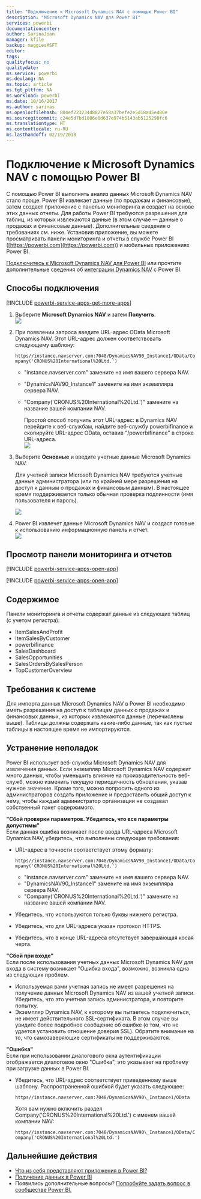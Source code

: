 ```yaml
---
title: "Подключение к Microsoft Dynamics NAV с помощью Power BI"
description: "Microsoft Dynamics NAV для Power BI"
services: powerbi
documentationcenter: 
author: SarinaJoan
manager: kfile
backup: maggiesMSFT
editor: 
tags: 
qualityfocus: no
qualitydate: 
ms.service: powerbi
ms.devlang: NA
ms.topic: article
ms.tgt_pltfrm: NA
ms.workload: powerbi
ms.date: 10/16/2017
ms.author: sarinas
ms.openlocfilehash: 884ef223234d8827e58a37befe2e5d18a45e480e
ms.sourcegitcommit: c24e5d7bd1806e0d637e974b5143ab5125298fc6
ms.translationtype: HT
ms.contentlocale: ru-RU
ms.lasthandoff: 02/19/2018
---
```

# <a name="connect-to-microsoft-dynamics-nav-with-power-bi"></a>Подключение к Microsoft Dynamics NAV с помощью Power BI
С помощью Power BI выполнять анализ данных Microsoft Dynamics NAV стало проще. Power BI извлекает данные (по продажам и финансовые), затем создает приложение с панелью мониторинга и создает на основе этих данных отчеты. Для работы Power BI требуются разрешения для таблиц, из которых извлекаются данные (в этом случае — данные о продажах и финансовые данные). Дополнительные сведения о требованиях см. ниже. Установив приложение, вы можете просматривать панели мониторинга и отчеты в службе Power BI ([https://powerbi.com](https://powerbi.com)) и мобильных приложениях Power BI. 

[Подключитесь к Microsoft Dynamics NAV для Power BI](https://app.powerbi.com/getdata/services/microsoft-dynamics-nav) или прочтите дополнительные сведения об [интеграции Dynamics NAV](https://powerbi.microsoft.com/integrations/microsoft-dynamics-nav) с Power BI.

## <a name="how-to-connect"></a>Способы подключения
[!INCLUDE [powerbi-service-apps-get-more-apps](./includes/powerbi-service-apps-get-more-apps.md)]

1. Выберите **Microsoft Dynamics NAV** и затем **Получить**.  
   ![](media/service-connect-to-microsoft-dynamics-nav/mdnav.png)
2. При появлении запроса введите URL-адрес OData Microsoft Dynamics NAV. Этот URL-адрес должен соответствовать следующему шаблону:
   
    `https//instance.navserver.com:7048/DynamicsNAV90_Instance1/OData/Company('CRONUS%20International%20Ltd.')`
   
   * "instance.navserver.com" замените на имя вашего сервера NAV.
   * "DynamicsNAV90\_Instance1" замените на имя экземпляра сервера NAV.
   * "Company('CRONUS%20International%20Ltd.')" замените на название вашей компании NAV.
     
     Простой способ получить этот URL-адрес: в Dynamics NAV перейдите к веб-службам, найдите веб-службу powerbifinance и скопируйте URL-адрес OData, оставив "/powerbifinance" в строке URL-адреса.  
     ![](media/service-connect-to-microsoft-dynamics-nav/param.png)
3. Выберите **Основные** и введите учетные данные Microsoft Dynamics NAV.
   
    Для учетной записи Microsoft Dynamics NAV требуются учетные данные администратора (или по крайней мере разрешения на доступ к данным о продажах и финансовым данным).  В настоящее время поддерживается только обычная проверка подлинности (имя пользователя и пароль).
   
    ![](media/service-connect-to-microsoft-dynamics-nav/creds.png)
4. Power BI извлечет данные Microsoft Dynamics NAV и создаст готовые к использованию информационную панель и отчет.   
   ![](media/service-connect-to-microsoft-dynamics-nav/dashboard.png)

## <a name="view-the-dashboard-and-reports"></a>Просмотр панели мониторинга и отчетов
[!INCLUDE [powerbi-service-apps-open-app](./includes/powerbi-service-apps-open-app.md)]

[!INCLUDE [powerbi-service-apps-open-app](./includes/powerbi-service-apps-what-now.md)]

## <a name="whats-included"></a>Содержимое
Панели мониторинга и отчеты содержат данные из следующих таблиц (с учетом регистра):  

* ItemSalesAndProfit  
* ItemSalesByCustomer  
* powerbifinance  
* SalesDashboard  
* SalesOpportunities  
* SalesOrdersBySalesPerson  
* TopCustomerOverview  

## <a name="system-requirements"></a>Требования к системе
Для импорта данных Microsoft Dynamics NAV в Power BI необходимо иметь разрешения на доступ к таблицам данных о продажах и финансовых данных, из которых извлекаются данные (перечислены выше). Таблицы должны содержать какие-либо данные, так как пустые таблицы в настоящее время не импортируются.

## <a name="troubleshooting"></a>Устранение неполадок
Power BI использует веб-службы Microsoft Dynamics NAV для извлечения данных. Если экземпляр Microsoft Dynamics NAV содержит много данных, чтобы уменьшить влияние на производительность веб-служб, можно изменить текущую периодичность обновления, указав нужное значение. Кроме того, можно попросить одного из администраторов создать приложение и предоставить общий доступ к нему, чтобы каждый администратор организации не создавал собственный пакет содержимого.

**"Сбой проверки параметров. Убедитесь, что все параметры допустимы"**  
Если данная ошибка возникает после ввода URL-адреса Microsoft Dynamics NAV, убедитесь, что выполнены следующие требования:

* URL-адрес в точности соответствует этому формату:
  
    `https//instance.navserver.com:7048/DynamicsNAV90_Instance1/OData/Company('CRONUS%20International%20Ltd.')`
  
  * "instance.navserver.com" замените на имя вашего сервера NAV.
  * "DynamicsNAV90\_Instance1" замените на имя экземпляра сервера NAV.
  * "Company('CRONUS%20International%20Ltd.')" замените на название вашей компании NAV.
* Убедитесь, что используются только буквы нижнего регистра.  
* Убедитесь, что для URL-адреса указан протокол HTTPS.  
* Убедитесь, что в конце URL-адреса отсутствует завершающая косая черта.

**"Сбой при входе"**  
Если после использования учетных данных Microsoft Dynamics NAV для входа в систему возникает "Ошибка входа", возможно, возникла одна из следующих проблем.

* Используемая вами учетная запись не имеет разрешения на получение данных Microsoft Dynamics NAV из вашей учетной записи. Убедитесь, что это учетная запись администратора, и повторите попытку.
* Экземпляр Dynamics NAV, к которому вы пытаетесь подключиться, не имеет действительного SSL-сертификата. В этом случае вы увидите более подробное сообщение об ошибке (о том, что не удается установить отношение доверия SSL). Обратите внимание на то, что самозаверяющие сертификаты не поддерживаются.

**"Ошибка"**  
Если при использовании диалогового окна аутентификации отображается диалоговое окно "Ошибка", это указывает на проблему при загрузке данных в Power BI.

* Убедитесь, что URL-адрес соответствует приведенному выше шаблону. Распространенной ошибкой будет указать следующее:
  
    `https//instance.navserver.com:7048/DynamicsNAV90\_Instance1/OData`
  
    Хотя вам нужно включить раздел Company('CRONUS%20International%20Ltd.') с именем вашей компании NAV:
  
    `https//instance.navserver.com:7048/DynamicsNAV90\_Instance1/OData/Company('CRONUS%20International%20Ltd.')`

## <a name="next-steps"></a>Дальнейшие действия
* [Что из себя представляют приложения в Power BI?](service-install-use-apps.md)
* [Получение данных в Power BI](service-get-data.md)
* Появились дополнительные вопросы? [Попробуйте задать вопрос в сообществе Power BI.](http://community.powerbi.com/)

